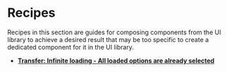 # Recipes

Recipes in this section are guides for composing components from the UI library to achieve a desired result that may be too specific to create a dedicated component for it in the UI library.

-   [**Transfer: Infinite loading - All loaded options are already selected**](recipes/transfer-infinite-loading-all-options-selected)
